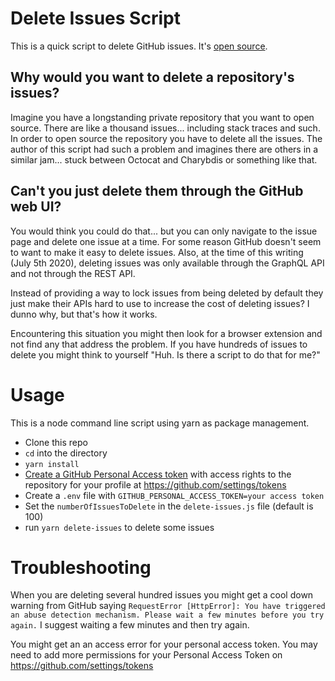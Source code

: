 # Delete Issues Script

This is a quick script to delete GitHub issues. It's [open source](LICENSE).

## Why would you want to delete a repository's issues?

Imagine you have a longstanding private repository that you want to open source. There are like a thousand issues... including stack traces and such. In order to open source the repository you have to delete all the issues. The author of this script had such a problem and imagines there are others in a similar jam... stuck between Octocat and Charybdis or something like that.

## Can't you just delete them through the GitHub web UI?

You would think you could do that... but you can only navigate to the issue page and delete one issue at a time. For some reason GitHub doesn't seem to want to make it easy to delete issues. Also, at the time of this writing (July 5th 2020), deleting issues was only available through the GraphQL API and not through the REST API.

Instead of providing a way to lock issues from being deleted by default they just make their APIs hard to use to increase the cost of deleting issues? I dunno why, but that's how it works.

Encountering this situation you might then look for a browser extension and not find any that address the problem. If you have hundreds of issues to delete you might think to yourself "Huh. Is there a script to do that for me?"

# Usage

This is a node command line script using yarn as package management.

* Clone this repo
* `cd` into the directory
* `yarn install`
* [Create a GitHub Personal Access token](https://docs.github.com/en/github/authenticating-to-github/creating-a-personal-access-token) with access rights to the repository for your profile at https://github.com/settings/tokens
* Create a `.env` file with `GITHUB_PERSONAL_ACCESS_TOKEN=your access token`
* Set the `numberOfIssuesToDelete` in the `delete-issues.js` file (default is 100)
* run `yarn delete-issues` to delete some issues

# Troubleshooting

When you are deleting several hundred issues you might get a cool down warning from GitHub saying `RequestError [HttpError]: You have triggered an abuse detection mechanism. Please wait a few minutes before you try again.` 
I suggest waiting a few minutes and then try again.

You might get an an access error for your personal access token. You may need to add more permissions for your Personal Access Token on https://github.com/settings/tokens

